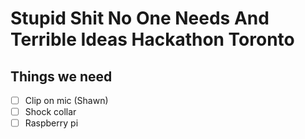 # Stupid Shit No One Needs And Terrible Ideas Hackathon Toronto

## Things we need

-  [ ] Clip on mic (Shawn)
-  [ ] Shock collar
-  [ ] Raspberry pi
